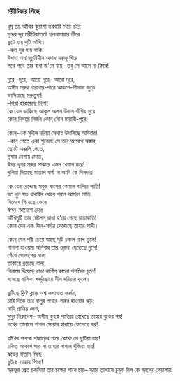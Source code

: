 ### মরীচিকার পিছে

ধূম্র তপ্ত আঁধির কুয়াশা তরবারি দিয়ে চিরে  
সুন্দর দূর মরীচিকাতটে ছলনামায়ার তীরে  
‌          ছুটে যায় দুটি আঁখি।  
‌     –কত দূর হায় বাকি!  
উধাও অশ্ব বগ্লাবিহীন অগাধ মরুভূ ঘিরে  
পথে পথে তার বাধা জ'মে যায়,–তবু সে আসে না ফিরে!  

দূরে,–দূরে,–আরো দূরে,–আরো দূরে,  
অসীম মরুর পারাবার-পারে আকাশ-সীমানা জুড়ে  
‌          ভাসিয়াছে মরুতৃষা!  
‌      –হিয়া হারায়েছে দিশা!  
কে যেন ডাকিছে আকুল অলস উদাস বাঁশির সুরে  
কোন্‌ দিগন্তে নির্জন কোন্‌ মৌন মায়াবী-পুরে!  

কোন্‌-এক সুনীল দরিয়া সেথায় উত্থলিছে অনিবার!  
–কান পেতে একা শুনেছে সে তার অপরূপ ঝঙ্কার,  
‌          ছোটে অঞ্জলি পেতে,  
‌          তৃষার নেশায় মেতে,  
উষর ধূসর মরুর মাঝারে এমন খেয়াল কার!  
খুলিয়া দিয়াছে মাতাল ঝর্ণা না জানি কে দিলদার!  

কে যেন রেখেছে সবুজ ঘাসের কোমল গালিচা পাতি!  
যত খুন যত খারাবীর ঘোরে পরান আছিল মাতি,  
‌          নিমেষে গিয়েছে ভেঙে  
‌          স্বপন-আবেশে রেঙে  
আঁখিদুটি তার জৌলস্‌ রাঙা হ’য়ে গেছে রাতারাতি!  
কোন যেন এক জিন্‌-সর্দার সেজেছে তাহার সাথী।  

কোন্‌ যেন পরী চেয়ে আছে দুটি চঞ্চল চোখ তুলে!  
পাগলা হাওয়ায় অনিবার তার ওড়না যেতেছে দুলে!  
‌          গেঁথে গোলাপের মালা  
‌          তাকায়ে রয়েছে বালা,  
বিলায়ে দিয়েছে রাঙা নার্গিস্‌ কালো পশমিনা চুলে!  
বসেছে বালিকা খর্জুরছায়ে নীল দরিয়ার কূলে।  

ছুটিছে ক্লিষ্ট ক্লান্ত অশ্ব কশাঘাত জর্জর,  
চারি দিকে তার বালুর পাথার–মরুর হাওয়ার ঝড়;  
‌          নাহি শ্রান্তির লেশ,  
‌          সুদুর নিরুদ্দেশ– 
অসীম কুহক পাতিয়া রেখেছে তাহার বুকের পর!  
পথের তালাসে পাগল সোয়ার হারায়ে ফেলেছে ঘর!  

আঁখির পলকে পাহাড়ের পারে কোথা সে ছুটিয়া যায়!  
চকিত আকাশ পায় না তাহার নাগাল খুঁজিয়া হায়!  
‌          ঝড়ের বাতাস মিছে  
‌          ছুটছে তাহার পিছে!  
মরুভূর প্রেত চকমিয়া তার চক্ষের পানে চায়– 
সুরার তালাসে চুমুক দিল কে গরলের পেয়ালায়!

